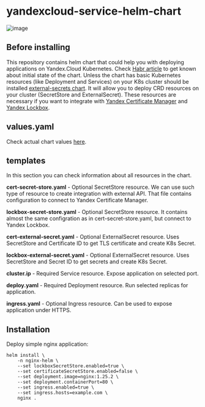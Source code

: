 # yandexcloud-service-helm-chart

![image](https://github.com/AzamatKomaev/yandexcloud-service-helm-chart/assets/86872713/c5d3174e-8daa-458a-82f4-909ebe9f05d8)

## Before installing

This repository contains helm chart that could help you with deploying applications on Yandex.Cloud Kubernetes. Check [Habr article](https://habr.com/ru/articles/769046/) to get known about initial state of the chart. 
Unless the chart has basic Kubernetes resources (like Deployment and Services) on your K8s cluster should be installed [external-secrets chart](https://habr.com/ru/articles/769046/). 
It will allow you to deploy CRD resources on your cluster (SecretStore and ExternalSecret). These resources are necessary if you want to integrate with [Yandex Certificate 
Manager](https://yandex.cloud/en/docs/certificate-manager/) and [Yandex Lockbox](https://yandex.cloud/en/docs/lockbox/).

## values.yaml
Check actual chart values [here](https://github.com/AzamatKomaev/yandexcloud-service-helm-chart/blob/main/values.yaml). 

## templates
In this section you can check information about all resources in the chart. 

<b>cert-secret-store.yaml</b> - Optional SecretStore resource. We can use such type of resource
to create integration with external API. That file contains configuration to connect to 
Yandex Certificate Manager.

<b>lockbox-secret-store.yaml</b> - Optional SecretStore resource. It contains almost the same
configration as in cert-secret-store.yaml, but connect to Yandex Lockbox.

<b>cert-external-secret.yaml</b> - Optional ExternalSecret resource. Uses SecretStore and
Certificate ID to get TLS certificate and create K8s Secret.

<b>lockbox-external-secret.yaml</b> - Optional ExternalSecret resource. Uses SecretStore and
Secret ID to get secrets and create K8s Secret.

<b>cluster.ip</b> - Required Service resource. Expose application on selected port.

<b>deploy.yaml</b> - Required Deployment resource. Run selected replicas for application.

<b>ingress.yaml</b> - Optional Ingress  resource. Can be used to expose application 
under HTTPS.

## Installation

Deploy simple nginx application:

```shell
helm install \
    -n nginx-helm \
    --set lockboxSecretStore.enabled=true \
    --set certificateSecretStore.enabled=false \
    --set deployment.image=nginx:1.25.2 \
    --set deployment.containerPort=80 \
    --set ingress.enabled=true \
    --set ingress.hosts=example.com \
    nginx .
```
